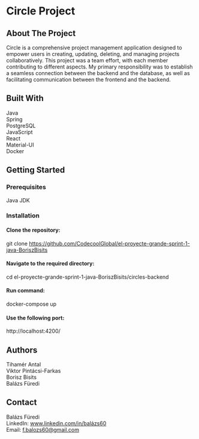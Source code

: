 # Circle Project  

## About The Project  
Circle is a comprehensive project management application designed to empower users in creating, updating, deleting, and managing projects collaboratively. This project was a team effort, with each member contributing to different aspects. My primary responsibility was to establish a seamless connection between the backend and the database, as well as facilitating communication between the frontend and the backend.  

## Built With  

Java  
Spring  
PostgreSQL  
JavaScript  
React  
Material-UI  
Docker  

## Getting Started  

### Prerequisites  
Java JDK

### Installation  

#### Clone the repository:  
git clone https://github.com/CodecoolGlobal/el-proyecte-grande-sprint-1-java-BoriszBisits  

#### Navigate to the required directory:  
cd el-proyecte-grande-sprint-1-java-BoriszBisits/circles-backend  

#### Run command:    
docker-compose up  

#### Use the following port:  
http://localhost:4200/  

## Authors  
Tihamér Antal  
Viktor Pintácsi-Farkas  
Borisz Bisits  
Balázs Füredi  

## Contact  
Balázs Füredi  
LinkedIn: www.linkedin.com/in/balázs60  
Email: f.balozs60@gmail.com  

